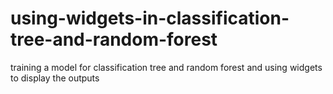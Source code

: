 # using-widgets-in-classification-tree-and-random-forest
training a model for classification tree and random forest and using widgets to display the outputs
